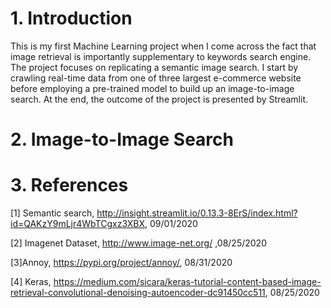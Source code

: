 # 1. Introduction

This is my first Machine Learning project when I come across the fact that image retrieval is importantly supplementary to keywords search engine. The project focuses on replicating a semantic image search. I start by crawling real-time data from one of three largest e-commerce website before employing a pre-trained model to build up an image-to-image search. At the end, the outcome of the project is presented by Streamlit.

# 2. Image-to-Image Search

# 3. References

[1] Semantic search, http://insight.streamlit.io/0.13.3-8ErS/index.html?id=QAKzY9mLjr4WbTCgxz3XBX, 09/01/2020

[2] Imagenet Dataset, http://www.image-net.org/ ,08/25/2020

[3]Annoy, https://pypi.org/project/annoy/, 08/31/2020

[4] Keras, https://medium.com/sicara/keras-tutorial-content-based-image-retrieval-convolutional-denoising-autoencoder-dc91450cc511, 08/25/2020
